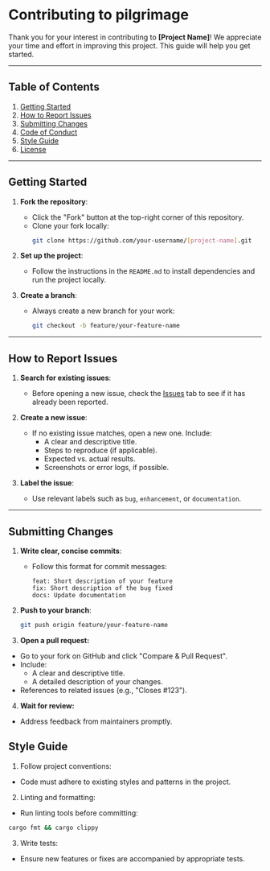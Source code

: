 # Contributing to pilgrimage

Thank you for your interest in contributing to **[Project Name]**! We appreciate your time and effort in improving this project. This guide will help you get started.

---

## Table of Contents
1. [Getting Started](#getting-started)
2. [How to Report Issues](#how-to-report-issues)
3. [Submitting Changes](#submitting-changes)
4. [Code of Conduct](#code-of-conduct)
5. [Style Guide](#style-guide)
6. [License](#license)

---

## Getting Started

1. **Fork the repository**:
   - Click the "Fork" button at the top-right corner of this repository.
   - Clone your fork locally:
     ```bash
     git clone https://github.com/your-username/[project-name].git
     ```

2. **Set up the project**:
   - Follow the instructions in the `README.md` to install dependencies and run the project locally.

3. **Create a branch**:
   - Always create a new branch for your work:
     ```bash
     git checkout -b feature/your-feature-name
     ```

---

## How to Report Issues

1. **Search for existing issues**:
   - Before opening a new issue, check the [Issues](https://github.com/[organization-name]/[project-name]/issues) tab to see if it has already been reported.

2. **Create a new issue**:
   - If no existing issue matches, open a new one. Include:
     - A clear and descriptive title.
     - Steps to reproduce (if applicable).
     - Expected vs. actual results.
     - Screenshots or error logs, if possible.

3. **Label the issue**:
   - Use relevant labels such as `bug`, `enhancement`, or `documentation`.

---

## Submitting Changes

1. **Write clear, concise commits**:
   - Follow this format for commit messages:
     ```
     feat: Short description of your feature
     fix: Short description of the bug fixed
     docs: Update documentation
     ```

2. **Push to your branch**:
   ```bash
   git push origin feature/your-feature-name

3. **Open a pull request:**
  - Go to your fork on GitHub and click "Compare & Pull Request".
  - Include:
    - A clear and descriptive title.
    - A detailed description of your changes.
  - References to related issues (e.g., "Closes #123").

4. **Wait for review:**
  - Address feedback from maintainers promptly.

## Style Guide

1. Follow project conventions:
  - Code must adhere to existing styles and patterns in the project.

2. Linting and formatting:
  - Run linting tools before committing:
  ```sh
  cargo fmt && cargo clippy
  ```

3. Write tests:
- Ensure new features or fixes are accompanied by appropriate tests.
